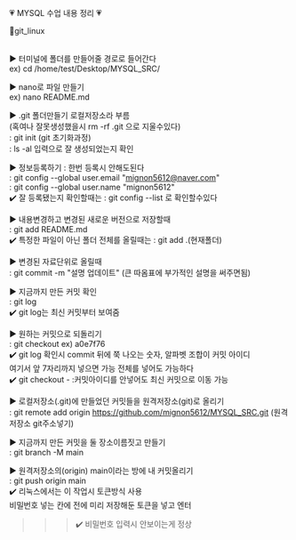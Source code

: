 💗 MYSQL 수업 내용 정리 💗

🌼git_linux<br/><br/>


▶ 터미널에 폴더를 만들어줄 경로로 들어간다<br/>
ex) cd /home/test/Desktop/MYSQL_SRC/

▶ nano로 파일 만들기 <br/>
ex) nano README.md

▶ .git 폴더만들기 로컬저장소라 부름 <br/>
(혹여나 잘못생성했을시 rm -rf .git 으로 지울수있다)<br/>
: git init (git 초기화과정)<br/>
: ls -al 입력으로 잘 생성되었는지 확인

▶ 정보등록하기 : 한번 등록시 안해도된다<br/>
: git config --global user.email "mignon5612@naver.com"<br/>
: git config --global user.name "mignon5612"<br/>
✔️ 잘 등록됐는지 확인할때는 : git config --list 로 확인할수있다

▶ 내용변경하고 변경된 새로운 버전으로 저장할때<br/>
: git add README.md<br/>
✔️ 특정한 파일이 아닌 폴더 전체를 올릴때는 : git add .(현재폴더)<br/>

▶ 변경된 자료단위로 올릴때<br/>
: git commit -m "설명 업데이트" (큰 따옴표에 부가적인 설명을 써주면됨)<br/>

▶ 지금까지 만든 커밋 확인<br/>
: git log<br/>
✔️ git log는 최신 커밋부터 보여줌

▶ 원하는 커밋으로 되돌리기<br/>
: git checkout ex) a0e7f76<br/>
✔️ git log 확인시 commit 뒤에 쭉 나오는 숫자, 알파벳 조합이 커밋 아이디<br/>
여기서 앞 7자리까지 넣으면 가능 전체를 넣어도 가능하다<br/>
✔️ git checkout - :커밋아이디를 안넣어도 최신 커밋으로 이동 가능<br/>

▶ 로컬저장소(.git)에 만들었던 커밋들을 원격저장소(git)로 올리기<br/>
: git remote add origin https://github.com/mignon5612/MYSQL_SRC.git (원격저장소 git주소넣기)<br/>

▶ 지금까지 만든 커밋을 둘 장소이름짓고 만들기<br/>
: git branch -M main<br/>

▶ 원격저장소의(origin) main이라는 방에 내 커밋올리기<br/>
: git push origin main<br/>
✔️ 리눅스에서는 이 작업시 토큰방식 사용<br/>
비밀번호 넣는 칸에 전에 미리 저장해둔 토큰을 넣고 엔터<br/>
>>>✔️ 비밀번호 입력시 안보이는게 정상
    